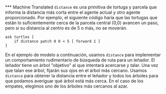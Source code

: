 ﻿*** Machine Translated
`distance` es una primitiva de tortuga y parcela que informa la distancia más corta entre el agente actual y otro agente proporcionado. Por ejemplo, el siguiente código haría que las tortugas que están lo suficientemente cerca de la parcela central (0,0) avancen un paso, pero si su distancia al centro es de 5 o más, no se moverán.

```
ask turtles [
	if distance patch 0 0 < 5 [ forward 1 ]
]
```

En el ejemplo de modelo a continuación, usamos `distance` para implementar un comportamiento rudimentario de búsqueda de ruta para un leñador. El leñador tiene un árbol "objetivo" al que intentará acercarse y talar. Una vez que talan ese árbol, fijarán sus ojos en el árbol más cercano. Usamos `distance` para obtener la distancia entre el leñador y todos los árboles para que podamos averiguar qué árbol está más cerca. En el caso de los empates, elegimos uno de los árboles más cercanos al azar.